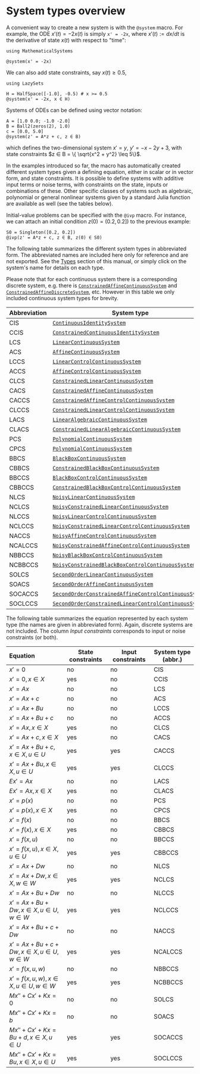 # System types overview

A convenient way to create a new system is with the `@system` macro. For example,
the ODE $x'(t) = -2x(t)$ is simply `x' = -2x`, where $x'(t) := dx/dt$ is the derivative
of state $x(t)$ with respect to "time":

```@example system_examples
using MathematicalSystems

@system(x' = -2x)
```

We can also add state constraints, say $x(t) ≥ 0.5$,

```@example system_examples
using LazySets

H = HalfSpace([-1.0], -0.5) # x >= 0.5
@system(x' = -2x, x ∈ H)
```

Systems of ODEs can be defined using vector notation:

```@example system_examples
A = [1.0 0.0; -1.0 -2.0]
B = Ball2(zeros(2), 1.0)
c = [0.0, 5.0]
@system(z' = A*z + c, z ∈ B)
```
which defines the two-dimensional system $x' = y$, $y' = -x - 2y + 3$, with state
constraints $z ∈ B = \{ \sqrt{x^2 + y^2} \leq 5\}$.

In the examples introduced so far, the macro has automatically created different system types
given a defining equation, either in scalar or in vector form, and state constraints.
It is possible to define systems with additive input terms or noise terms, with
constraints on the state, inputs or combinations of these. Other specific classes of
systems such as algebraic, polynomial or general nonlinear systems given by a standard
Julia function are available as well (see the tables below).

Initial-value problems can be specified with the `@ivp` macro.
For instance, we can attach an initial condition $z(0) = (0.2, 0.2])$ to
the previous example:

```@example system_examples
S0 = Singleton([0.2, 0.2])
@ivp(z' = A*z + c, z ∈ B, z(0) ∈ S0)
```

The following table summarizes the different system types in abbreviated form.
The abbreviated names are included here only for reference and are not exported.
See the [Types](@ref) section of this manual, or simply click on the system's name
for details on each type.

Please note that for each continuous system there is a corresponding discrete system,
e.g. there is [`ConstrainedAffineContinuousSystem`](@ref) and [`ConstrainedAffineDiscreteSystem`](@ref), etc.
However in this table we only included continuous system types for brevity.


|Abbreviation| System type|
|-----------|-------------|
|CIS|[`ContinuousIdentitySystem`](@ref)|
|CCIS|[`ConstrainedContinuousIdentitySystem`](@ref)|
|LCS|[`LinearContinuousSystem`](@ref)|
|ACS|[`AffineContinuousSystem`](@ref)|
|LCCS|[`LinearControlContinuousSystem`](@ref)|
|ACCS|[`AffineControlContinuousSystem`](@ref)|
|CLCS|[`ConstrainedLinearContinuousSystem`](@ref)|
|CACS|[`ConstrainedAffineContinuousSystem`](@ref)|
|CACCS|[`ConstrainedAffineControlContinuousSystem`](@ref)|
|CLCCS|[`ConstrainedLinearControlContinuousSystem`](@ref)|
|LACS|[`LinearAlgebraicContinuousSystem`](@ref)|
|CLACS|[`ConstrainedLinearAlgebraicContinuousSystem`](@ref)|
|PCS|[`PolynomialContinuousSystem`](@ref)|
|CPCS|[`PolynomialContinuousSystem`](@ref)|
|BBCS|[`BlackBoxContinuousSystem`](@ref)|
|CBBCS|[`ConstrainedBlackBoxContinuousSystem`](@ref)|
|BBCCS|[`BlackBoxControlContinuousSystem`](@ref)|
|CBBCCS|[`ConstrainedBlackBoxControlContinuousSystem`](@ref)|
|NLCS| [`NoisyLinearContinuousSystem`](@ref)|
|NCLCS| [`NoisyConstrainedLinearContinuousSystem`](@ref)|
|NLCCS| [`NoisyLinearControlContinuousSystem`](@ref)|
|NCLCCS | [`NoisyConstrainedLinearControlContinuousSystem`](@ref)|
|NACCS| [`NoisyAffineControlContinuousSystem`](@ref)|
|NCALCCS| [`NoisyConstrainedAffineControlContinuousSystem`](@ref)|
|NBBCCS|[`NoisyBlackBoxControlContinuousSystem`](@ref)|
|NCBBCCS|[`NoisyConstrainedBlackBoxControlContinuousSystem`](@ref)|
|SOLCS|[`SecondOrderLinearContinuousSystem`](@ref)|
|SOACS|[`SecondOrderAffineContinuousSystem`](@ref)|
|SOCACCS|[`SecondOrderConstrainedAffineControlContinuousSystem`](@ref)|
|SOCLCCS|[`SecondOrderConstrainedLinearControlContinuousSystem`](@ref)|


The following table summarizes the equation represented by each system type
(the names are given in abbreviated form). Again, discrete systems are not included.
The column *Input constraints* corresponds to input or noise constraints (or both). 

|Equation | State constraints | Input constraints|System type (abbr.)|
|:-------|-------------|-----------|-----|
|$x' = 0$|no |no| CIS|
|$x' = 0, x ∈ X$|yes|no|CCIS|
|$x' = Ax$| no|no|LCS|
|$x' = Ax + c$|no|no |ACS|
|$x' = Ax + Bu$|no | no|LCCS|
|$x' = Ax + Bu + c$|no|no|ACCS|
|$x' = Ax, x ∈ X$|yes|no|CLCS||
|$x' = Ax + c, x ∈ X$|yes|no|CACS|
|$x' = Ax + Bu + c, x ∈ X, u ∈ U$|yes|yes|CACCS|
|$x' = Ax + Bu, x ∈ X, u ∈ U$|yes|yes|CLCCS|
|$Ex' = Ax$|no|no|LACS|
|$Ex' = Ax, x ∈ X$|yes|no|CLACS|
|$x' = p(x)$|no|no|PCS|
|$x' = p(x), x ∈ X$|yes|no|CPCS|
|$x' = f(x)$|no|no|BBCS|
|$x' = f(x), x ∈ X$|yes|no|CBBCS|
|$x' = f(x, u)$|no|no|BBCCS|
|$x' = f(x, u), x ∈ X, u ∈ U$|yes|yes|CBBCCS|
|$x' = Ax + Dw$|no|no|NLCS|
|$x' = Ax + Dw, x ∈ X, w ∈ W$|yes|yes|NCLCS |
|$x' = Ax + Bu + Dw$|no|no|NLCCS|
|$x' = Ax + Bu + Dw, x ∈ X, u ∈ U, w ∈ W$|yes|yes|NCLCCS |
|$x' = Ax + Bu + c + Dw$|no|no|NACCS|
|$x' = Ax + Bu + c + Dw, x ∈ X, u ∈ U, w ∈ W$|yes|yes|NCALCCS |
|$x' = f(x, u, w)$|no|no|NBBCCS|
|$x' = f(x, u, w), x ∈ X, u ∈ U, w ∈ W$|yes|yes|NCBBCCS|
|$Mx'' + Cx' + Kx = 0$|no|no|SOLCS|
|$Mx'' + Cx' + Kx = b$|no|no|SOACS|
|$Mx'' + Cx' + Kx = Bu + d, x ∈ X, u ∈ U$|yes|yes|SOCACCS|
|$Mx'' + Cx' + Kx = Bu, x ∈ X, u ∈ U$|yes|yes|SOCLCCS|
